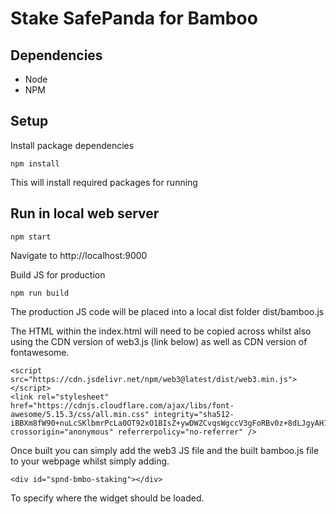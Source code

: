 # Stake SafePanda for Bamboo

## Dependencies

- Node
- NPM

## Setup

Install package dependencies
```
npm install
```

This will install required packages for running

## Run in local web server

```
npm start
```

Navigate to http://localhost:9000

Build JS for production

```
npm run build
```

The production JS code will be placed into a local dist folder dist/bamboo.js

The HTML within the index.html will need to be copied across whilst also using the CDN version of web3.js (link below) as well as CDN version of fontawesome.
```
<script src="https://cdn.jsdelivr.net/npm/web3@latest/dist/web3.min.js"></script>
<link rel="stylesheet" href="https://cdnjs.cloudflare.com/ajax/libs/font-awesome/5.15.3/css/all.min.css" integrity="sha512-iBBXm8fW90+nuLcSKlbmrPcLa0OT92xO1BIsZ+ywDWZCvqsWgccV3gFoRBv0z+8dLJgyAHIhR35VZc2oM/gI1w==" crossorigin="anonymous" referrerpolicy="no-referrer" />
```

Once built you can simply add the web3 JS file and the built bamboo.js file to your webpage whilst simply adding.
```
<div id="spnd-bmbo-staking"></div>
```

To specify where the widget should be loaded.

